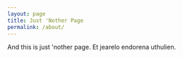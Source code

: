 ```yaml
---
layout: page
title: Just 'Nother Page
permalink: /about/
---
```


And this is just 'nother page. Et jearelo endorena uthulien.
